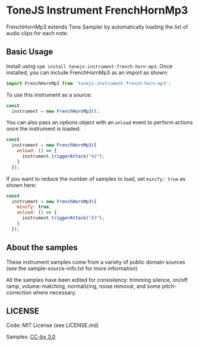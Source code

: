 # ToneJS Instrument FrenchHornMp3

FrenchHornMp3 extends Tone.Sampler by automatically loading the list of audio clips for each note.

## Basic Usage

Install using `npm install tonejs-instrument-french-horn-mp3`. Once installed, you can include FrenchHornMp3 as an import as shown:

```javascript
import FrenchHornMp3 from 'tonejs-instrument-french-horn-mp3';
```

To use this instrument as a source:

```javascript
const
  instrument = new FrenchHornMp3();
```

You can also pass an options object with an `onload` event to perform actions once the instrument is loaded:

```javascript
const
  instrument = new FrenchHornMp3({
    onload: () => {
      instrument.triggerAttack("A3");
    }
  });
```

If you want to reduce the number of samples to load, set `minify: true` as shown here:

```javascript
const
  instrument = new FrenchHornMp3({
    minify: true,
    onload: () => {
      instrument.triggerAttack("A3");
    }
  });
```

## About the samples

These instrument samples come from a variety of public domain sources (see the sample-source-info.txt for more information)

All the samples have been edited for consistency: trimming silence, on/off ramp, volume-matching, normalizing, noise removal, and some pitch-correction where necessary.

## LICENSE

Code: MIT License (see LICENSE.md)

Samples: [CC-by 3.0](https://creativecommons.org/licenses/by/3.0/)
